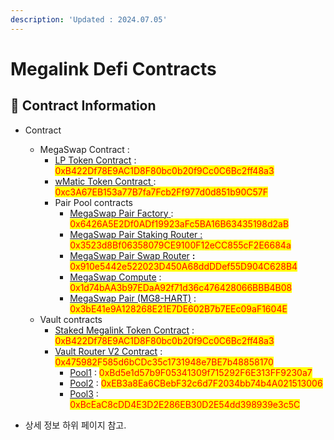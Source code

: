 ```yaml
---
description: 'Updated : 2024.07.05'
---
```


# Megalink Defi Contracts





## 📌 Contract Information <a href="#stg-contract-information" id="stg-contract-information"></a>

*   Contract



    * MegaSwap Contract :&#x20;
      * [LP Token Contract](https://testnet.bscscan.com/address/0xB422Df78E9AC1D8F80bc0b20f9Cc0C6Bc2ff48a3) : <mark style="color:red;">0xB422Df78E9AC1D8F80bc0b20f9Cc0C6Bc2ff48a3</mark>
      * [wMatic Token Contract ](https://testnet.bscscan.com/address/0xc3A67EB153a77B7fa7Fcb2Ff977d0d851b90C57F): <mark style="color:red;">0xc3A67EB153a77B7fa7Fcb2Ff977d0d851b90C57F</mark>
      * Pair Pool contracts
        * [MegaSwap Pair Factory](https://testnet.bscscan.com/address/0x6426A5E2Df0ADf19923aFc5BA16B63435198d2aB)[ ](https://amoy.polygonscan.com/address/0x7F8dFD8D40a833cDA4816dFC429820F03fBCCf70): <mark style="color:red;">0x6426A5E2Df0ADf19923aFc5BA16B63435198d2aB</mark>
        * [MegaSwap Pair Staking Router :](https://testnet.bscscan.com/address/0x3523d8Bf06358079CE9100F12eCC855cF2E6684a) <mark style="color:red;">0x3523d8Bf06358079CE9100F12eCC855cF2E6684a</mark>
        * [MegaSwap Pair Swap Router](https://testnet.bscscan.com/address/0x910e5442e522023D450A68ddDDef55D904C628B4) **:** <mark style="color:red;">0x910e5442e522023D450A68ddDDef55D904C628B4</mark>
        * [MegaSwap Compute](https://testnet.bscscan.com/address/0x1d74bAA3b97EDaA92f71d36c476428066BBB4B08) : <mark style="color:red;">0x1d74bAA3b97EDaA92f71d36c476428066BBB4B08</mark>
        * [MegaSwap Pair (MG8-HART)](https://testnet.bscscan.com/address/0x3bE41e9A128268E21E7DE602B7b7EEc09aF1604E) : <mark style="color:red;">0x3bE41e9A128268E21E7DE602B7b7EEc09aF1604E</mark>
    * Vault contracts
      * [Staked Megalink Token Contract](https://testnet.bscscan.com/address/0xB422Df78E9AC1D8F80bc0b20f9Cc0C6Bc2ff48a3) : <mark style="color:red;">0xB422Df78E9AC1D8F80bc0b20f9Cc0C6Bc2ff48a3</mark>
      * [Vault Router V2 Contract](https://testnet.bscscan.com/address/0x475982F585d6bCDc35c1731948e7BE7b48858170) : <mark style="color:red;">0x475982F585d6bCDc35c1731948e7BE7b48858170</mark>
        * [Pool1](https://testnet.bscscan.com/address/0xBd5e1d57b9F05341309f715292F6E313FF9230a7) : <mark style="color:red;">0xBd5e1d57b9F05341309f715292F6E313FF9230a7</mark>
        * [Pool2](https://testnet.bscscan.com/address/0xEB3a8Ea6CBebF32c6d7F2034bb74b4A021513006) : <mark style="color:red;">0xEB3a8Ea6CBebF32c6d7F2034bb74b4A021513006</mark>
        * [Pool3](https://testnet.bscscan.com/address/0xBcEaC8cDD4E3D2E286EB30D2E54dd398939e3c5C) : <mark style="color:red;">0xBcEaC8cDD4E3D2E286EB30D2E54dd398939e3c5C</mark>



* 상세 정보 하위 페이지 참고.
